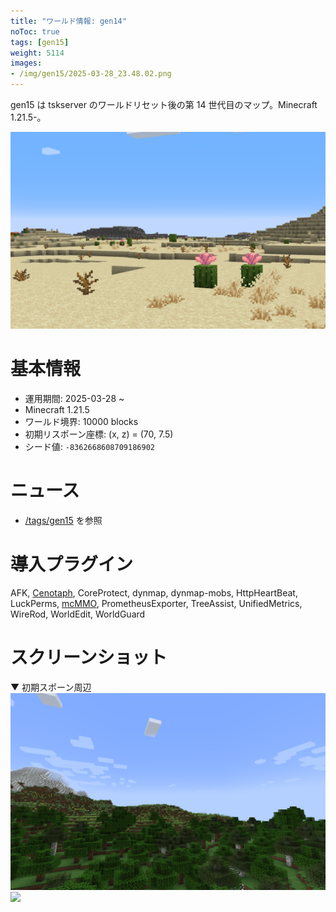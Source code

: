 ```yaml
---
title: "ワールド情報: gen14"
noToc: true
tags: [gen15]
weight: 5114
images:
- /img/gen15/2025-03-28_23.48.02.png
---
```


gen15 は tskserver のワールドリセット後の第 14 世代目のマップ。Minecraft 1.21.5-。
<!--more-->

![](/img/gen15/2025-03-28_23.48.02.png)

# 基本情報
- 運用期間: 2025-03-28 ~
- Minecraft 1.21.5
- ワールド境界: 10000 blocks
- 初期リスポーン座標: (x, z) = (70, 7.5)
- シード値: `-8362668608709186902`

# ニュース
- [/tags/gen15](/tags/gen15) を参照

# 導入プラグイン
AFK, [Cenotaph](/plugins/cenotaph), CoreProtect, dynmap, dynmap-mobs, HttpHeartBeat, LuckPerms, [mcMMO](/plugins/mcMMO), PrometheusExporter, TreeAssist, UnifiedMetrics, WireRod, WorldEdit, WorldGuard

# スクリーンショット
▼ 初期スポーン周辺
![](/img/gen14/2024-06-27_01.12.02.png)
![](/img/gen14/2025-03-28_23.47.12.png)
